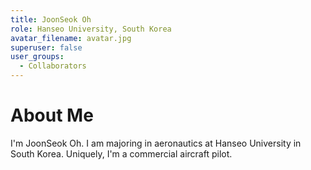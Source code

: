```yaml
---
title: JoonSeok Oh
role: Hanseo University, South Korea
avatar_filename: avatar.jpg
superuser: false
user_groups: 
  - Collaborators
---
```


# About Me
I'm JoonSeok Oh. I am majoring in aeronautics at Hanseo University in South Korea. Uniquely, I'm a commercial aircraft pilot.
